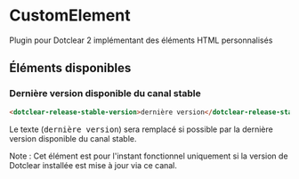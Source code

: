 # CustomElement

Plugin pour Dotclear 2 implémentant des éléments HTML personnalisés

## Éléments disponibles

### Dernière version disponible du canal stable

```html
<dotclear-release-stable-version>dernière version</dotclear-release-stable-version>
```

Le texte (<samp>dernière version</samp>) sera remplacé si possible par la dernière version disponible du canal stable.

Note : Cet élément est pour l'instant fonctionnel uniquement si la version de Dotclear installée est mise à jour via ce canal.
